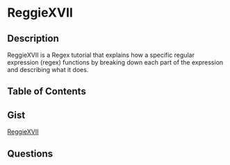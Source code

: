 # ReggieXVII

## Description
ReggieXVII is a Regex tutorial that explains how a specific regular expression (regex) functions by breaking down each part of the expression and describing what it does.

## Table of Contents

## Gist
[ReggieXVII](https://gist.github.com/xRitchie91/2a16abb9eaffdda70bac76caed688263)

## Questions
